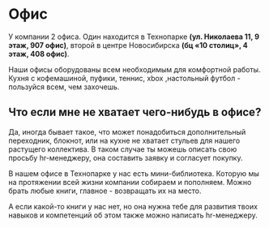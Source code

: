 # Офис

У компании 2 офиса. Один находится в Технопарке **(ул. Николаева 11, 9 этаж, 907 офис)**, второй в центре Новосибирска **(бц «10 столиц», 4 этаж, 408 офис)**.

Наши офисы оборудованы всем необходимым для комфортной работы. Кухня с кофемашиной, пуфики, теннис, xbox ,настольный футбол - пользуйся всем, чем захочешь.

## Что если мне не хватает чего-нибудь в офисе?

Да, иногда бывает такое, что может понадобиться дополнительный переходник, блокнот, или на кухне не хватает стульев для нашего растущего коллектива. В таком случае ты можешь описать свою просьбу hr-менеджеру, она составить заявку и согласует покупку.

В нашем офисе в Технопарке у нас есть мини-библиотека. Которую мы на протяжении всей жизни компании собираем и пополняем. Можно брать любые книги, главное - возвращать их на место. 

А если какой-то книги у нас нет, но она нужна тебе для развития твоих навыков и компетенций об этом также можно написать hr-менеджеру.
